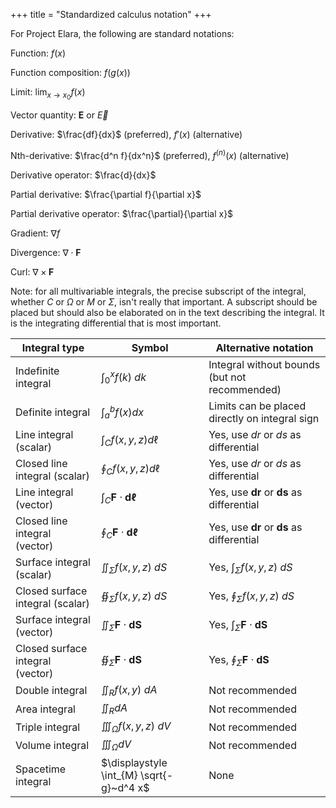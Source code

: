 +++
title = "Standardized calculus notation"
+++

For Project Elara, the following are standard notations:

Function: $f(x)$

Function composition: $f(g(x))$

Limit: $\displaystyle \lim_{x \to x_0} f(x)$

Vector quantity: $\mathbf{E}$ or $\vec E$

Derivative: $\frac{df}{dx}$ (preferred), $f'(x)$ (alternative)

Nth-derivative: $\frac{d^n f}{dx^n}$ (preferred), $f^{(n)}(x)$ (alternative)

Derivative operator: $\frac{d}{dx}$

Partial derivative: $\frac{\partial f}{\partial x}$

Partial derivative operator: $\frac{\partial}{\partial x}$

Gradient: $\nabla f$

Divergence: $\nabla \cdot \mathbf{F}$

Curl: $\nabla \times \mathbf{F}$

Note: for all multivariable integrals, the precise subscript of the integral, whether $C$ or $\Omega$ or $M$ or $\Sigma$, isn't really that important. A subscript should be placed but should also be elaborated on in the text describing the integral. It is the integrating differential that is most important.

| Integral type | Symbol | Alternative notation |
|-------|------|----|
| Indefinite integral | $\displaystyle \int_0^x f(k)~dk$ | Integral without bounds (but not recommended) |
| Definite integral | $\displaystyle \int_a^b f(x) dx$ | Limits can be placed directly on integral sign |
| Line integral (scalar) | $\displaystyle \int_C f(x, y, z) d\ell$ | Yes, use $dr$ or $ds$ as differential |
| Closed line integral (scalar) | $\displaystyle \oint_C f(x, y, z) d\ell$ | Yes, use $dr$ or $ds$ as differential |
| Line integral (vector) | $\displaystyle \int_C \mathbf{F} \cdot \mathbf{d\ell}$ | Yes, use $\mathbf{dr}$ or $\mathbf{ds}$ as differential |
| Closed line integral (vector) | $\displaystyle \oint_C \mathbf{F} \cdot \mathbf{d\ell}$ | Yes, use $\mathbf{dr}$ or $\mathbf{ds}$ as differential |
| Surface integral (scalar) | $\displaystyle \iint_\Sigma f(x, y, z)~dS$ | Yes, $\displaystyle \int_\Sigma f(x, y, z)~dS$ |
| Closed surface integral (scalar) | $\displaystyle \oiint_\Sigma f(x, y, z)~dS$ | Yes, $\displaystyle \oint_\Sigma f(x, y, z)~dS$ |
| Surface integral (vector) | $\displaystyle \iint_\Sigma \mathbf{F} \cdot \mathbf{dS}$ | Yes, $\displaystyle \int_\Sigma \mathbf{F} \cdot \mathbf{dS}$ |
| Closed surface integral (vector) | $\displaystyle \oiint_\Sigma \mathbf{F} \cdot \mathbf{dS}$ | Yes, $\displaystyle \oint_\Sigma \mathbf{F} \cdot \mathbf{dS}$ |
| Double integral | $\displaystyle \iint_R f(x, y)~dA$ | Not recommended |
| Area integral | $\displaystyle \iint_R dA$ | Not recommended |
| Triple integral | $\displaystyle \iiint_\Omega f(x, y, z)~dV$ | Not recommended |
| Volume integral | $\displaystyle \iiint_\Omega dV$ | Not recommended |
| Spacetime integral | $\displaystyle \int_{M} \sqrt{-g}~d^4 x$ | None |
